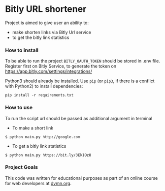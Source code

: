 # Bitly URL shortener

Project is aimed to give user an ability to:
- make shorten links via Bitly Url service
- to get the bitly link statistics

### How to install

To be able to run the project `BITLY_OAUTH_TOKEN` should be stored in .env file.
Register first on Bitly Service, to generate the token on https://app.bitly.com/settings/integrations/

Python3 should already be installed. 
Use `pip` (or `pip3`, if there is a conflict with Python2) to install dependencies:
```
pip install -r requirements.txt
```

### How to use

To run the script url should be passed as additional argument in terminal

- To make a short link 
```commandline
$ python main.py http://google.com 
```
- To get a bitly link statistics 
```commandline
$ python main.py https://bit.ly/3EkIOz8
```

### Project Goals

This code was written for educational purposes as part of an online course for web developers at [dvmn.org](https://dvmn.org/).